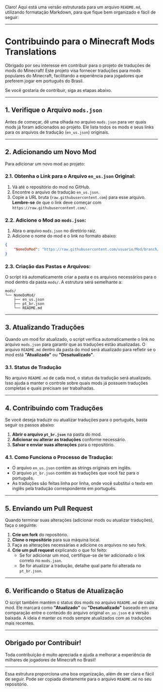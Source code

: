 Claro! Aqui está uma versão estruturada para um arquivo `README.md`, utilizando formatação Markdown, para que fique bem organizado e fácil de seguir:

---

# Contribuindo para o Minecraft Mods Translations

Obrigado por seu interesse em contribuir para o projeto de traduções de mods do Minecraft! Este projeto visa fornecer traduções para mods populares do Minecraft, facilitando a experiência para jogadores que preferem jogar em português do Brasil.

Se você gostaria de contribuir, siga as etapas abaixo.

---

## 1. Verifique o Arquivo `mods.json`

Antes de começar, dê uma olhada no arquivo `mods.json` para ver quais mods já foram adicionados ao projeto. Ele lista todos os mods e seus links para os arquivos de tradução (`en_us.json`) originais.

---

## 2. Adicionando um Novo Mod

Para adicionar um novo mod ao projeto:

### 2.1. **Obtenha o Link para o Arquivo `en_us.json` Original:**

1. Vá até o repositório do mod no GitHub.
2. Encontre o arquivo de tradução `en_us.json`.
3. Copie a URL bruta (`raw.githubusercontent.com`) para esse arquivo. **Lembre-se** de que o link deve começar com `https://raw.githubusercontent.com/`.

### 2.2. **Adicione o Mod ao `mods.json`:**

1. Abra o arquivo `mods.json` no diretório raiz.
2. Adicione o nome do mod e o link no formato abaixo:

```json
{
    "NomeDoMod": "https://raw.githubusercontent.com/usuario/Mod/branch/paths/en_us.json"
}
```

### 2.3. **Criação das Pastas e Arquivos:**

O script irá automaticamente criar a pasta e os arquivos necessários para o mod dentro da pasta `mods/`. A estrutura será semelhante a:

```
mods/
└── NomeDoMod/
    ├── en_us.json
    ├── pt_br.json
    └── README.md
```

---

## 3. Atualizando Traduções

Quando um mod for atualizado, o script verifica automaticamente o link no arquivo `mods.json` para garantir que as traduções estão atualizadas. O arquivo `README.md` dentro da pasta do mod será atualizado para refletir se o mod está **"Atualizado"** ou **"Desatualizado"**.

### 3.1. **Status de Tradução**

No arquivo `README.md` de cada mod, o status da tradução será atualizado. Isso ajuda a manter o controle sobre quais mods já possuem traduções completas e quais precisam ser trabalhadas.

---

## 4. Contribuindo com Traduções

Se você deseja traduzir ou atualizar traduções para o português, basta seguir os passos abaixo:

1. **Abrir o arquivo `pt_br.json`** na pasta do mod.
2. **Adicionar ou alterar as traduções** conforme necessário.
3. **Salvar e enviar suas alterações** para o repositório.

### 4.1. **Como Funciona o Processo de Tradução:**

- O arquivo `en_us.json` contém as strings originais em inglês.
- O arquivo `pt_br.json` contém as traduções que você faz para o português.
- As traduções são feitas linha por linha, onde você substitui o texto em inglês pela tradução correspondente em português.

---

## 5. Enviando um Pull Request

Quando terminar suas alterações (adicionar mods ou atualizar traduções), faça o seguinte:

1. **Crie um fork** do repositório.
2. **Clone o repositório** para sua máquina local.
3. Faça as alterações necessárias e adicione os arquivos no seu fork.
4. **Crie um pull request** explicando o que foi feito:
   - Se for adicionar um mod, certifique-se de ter adicionado o link correto no `mods.json`.
   - Se for atualizar a tradução, detalhe qual parte foi alterada no `pt_br.json`.

---

## 6. Verificando o Status de Atualização

O script também mantém o status dos mods no arquivo `README.md` de cada mod. Ele marcará como **"Atualizado"** ou **"Desatualizado"** baseado em uma comparação entre o conteúdo do arquivo original `en_us.json` e a versão baixada. A ideia é manter os mods sempre atualizados com as traduções mais recentes.

---

## Obrigado por Contribuir!

Toda contribuição é muito apreciada e ajuda a melhorar a experiência de milhares de jogadores de Minecraft no Brasil!

---

Essa estrutura proporciona uma boa organização, além de ser clara e fácil de seguir. Pode ser copiada diretamente para o arquivo `README.md` no seu repositório.
